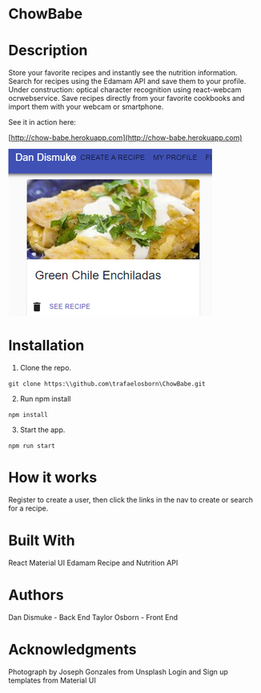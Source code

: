 # ChowBabe

# Description

Store your favorite recipes and instantly see the nutrition information. Search for recipes using the Edamam API and save them to your profile. Under construction: optical character recognition using react-webcam ocrwebservice. Save recipes directly from your favorite cookbooks and import them with your webcam or smartphone.

See it in action here: 

[http://chow-babe.herokuapp.com](http://chow-babe.herokuapp.com)

![ChowBabe](chowbabe.png)

# Installation

1. Clone the repo.

`git clone https:\\github.com\trafaelosborn\ChowBabe.git`

2. Run npm install

`npm install`

3. Start the app.

`npm run start`

# How it works

Register to create a user, then click the links in the nav to create or search for a recipe. 

# Built With
React
Material UI
Edamam Recipe and Nutrition API

# Authors
Dan Dismuke - Back End
Taylor Osborn - Front End

# Acknowledgments
Photograph by Joseph Gonzales from Unsplash
Login and Sign up templates from Material UI
